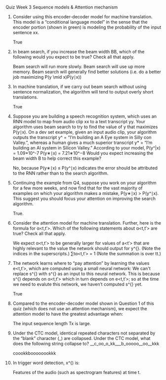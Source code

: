 Quiz Week 3
Sequence models & Attention mechanism

1. Consider using this encoder-decoder model for machine translation.
This model is a “conditional language model” in the sense that the encoder portion (shown in green) is modeling the probability of the input sentence xx.

	True

2. In beam search, if you increase the beam width BB, which of the following would you expect to be true? Check all that apply.

	Beam search will run more slowly.
	Beam search will use up more memory.
	Beam search will generally find better solutions (i.e. do a better job maximizing P(y \mid x)P(y∣x))

3. In machine translation, if we carry out beam search without using sentence normalization, the algorithm will tend to output overly short translations.

	True

4. Suppose you are building a speech recognition system, which uses an RNN model to map from audio clip xx to a text transcript yy. Your algorithm uses beam search to try to find the value of y that maximizes P(y∣x).
On a dev set example, given an input audio clip, your algorithm outputs the transcript y^ = “I’m building an A Eye system in Silly con Valley.”, whereas a human gives a much superior transcript y* = “I’m building an AI system in Silicon Valley.”
According to your model,
P(y^|x) = 1.09*10^-7
P(y∗∣x) = 7.21∗10^−8
Would you expect increasing the beam width B to help correct this example?


	No, because P(y∗∣x) ≤ P(y^∣x) indicates the error should be attributed to the RNN rather than to the search algorithm.

5. Continuing the example from Q4, suppose you work on your algorithm for a few more weeks, and now find that for the vast majority of examples on which your algorithm makes a mistake, P(y∗∣x) > P(y^∣x). This suggest you should focus your attention on improving the search algorithm.

	True.

6. Consider the attention model for machine translation. Further, here is the formula for α<t,t′>. Which of the following statements about α<t,t′> are true? Check all that apply.

	We expect α<t,t′> to be generally larger for values of a<t′> that are highly relevant to the value the network should output for y^{<t>}. (Note the indices in the superscripts.)
	∑tα<t,t′> = 1 (Note the summation is over tt.)

7. The network learns where to “pay attention” by learning the values e<t,t′>, which are computed using a small neural network:
We can't replace s^{<t-1>} with s^{<t>} as an input to this neural network. This is because s^{<t>} depends on α<t,t′> which in turn depends on e<t,t′>; so at the time we need to evalute this network, we haven’t computed s^{<t>} yet.

	True

8. Compared to the encoder-decoder model shown in Question 1 of this quiz (which does not use an attention mechanism), we expect the attention model to have the greatest advantage when:

	The input sequence length Tx is large.

9. Under the CTC model, identical repeated characters not separated by the “blank” character (_) are collapsed. Under the CTC model, what does the following string collapse to? __c_oo_o_kk___b_ooooo__oo__kkk

	coookkboooooookkk

10. In trigger word detection, x^{<t>) is:

	Features of the audio (such as spectrogram features) at time t.